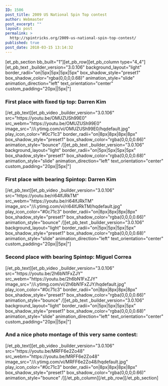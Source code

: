 ```yaml
---
ID: 1506
post_title: 2009 US National Spin Top contest
author: Webmaster
post_excerpt: ""
layout: post
permalink: >
  http://spintricks.org/2009-us-national-spin-top-contest/
published: true
post_date: 2018-03-15 13:14:32
---
```

[et_pb_section bb_built="1"][et_pb_row][et_pb_column type="4_4"][et_pb_text _builder_version="3.0.106" background_layout="light" border_radii="on|5px|5px|5px|5px" box_shadow_style="preset1" box_shadow_color="rgba(0,0,0,0.68)" animation_style="slide" animation_direction="left" text_orientation="center" custom_padding="20px||5px|"]
<h3>First place with fixed tip top: Darren Kim</h3>
[/et_pb_text][et_pb_video _builder_version="3.0.106" src="https://youtu.be/OMUZUSh99E0" src_webm="https://youtu.be/OMUZUSh99E0" image_src="//i.ytimg.com/vi/OMUZUSh99E0/hqdefault.jpg" play_icon_color="#0c71c3" border_radii="on|8px|8px|8px|8px" box_shadow_style="preset1" box_shadow_color="rgba(0,0,0,0.66)" animation_style="bounce" /][et_pb_text _builder_version="3.0.106" background_layout="light" border_radii="on|5px|5px|5px|5px" box_shadow_style="preset1" box_shadow_color="rgba(0,0,0,0.68)" animation_style="slide" animation_direction="left" text_orientation="center" custom_padding="20px||5px|"]
<h3>First place with bearing Spintop: Darren Kim</h3>
[/et_pb_text][et_pb_video _builder_version="3.0.106" src="https://youtu.be/ri64lfJRkTM" src_webm="https://youtu.be/ri64lfJRkTM" image_src="//i.ytimg.com/vi/ri64lfJRkTM/hqdefault.jpg" play_icon_color="#0c71c3" border_radii="on|8px|8px|8px|8px" box_shadow_style="preset1" box_shadow_color="rgba(0,0,0,0.66)" animation_style="bounce" /][et_pb_text _builder_version="3.0.106" background_layout="light" border_radii="on|5px|5px|5px|5px" box_shadow_style="preset1" box_shadow_color="rgba(0,0,0,0.68)" animation_style="slide" animation_direction="left" text_orientation="center" custom_padding="20px||5px|"]
<h3>Second place with bearing Spintop: Miguel Correa</h3>
[/et_pb_text][et_pb_video _builder_version="3.0.106" src="https://youtu.be/2h6bN1FxZJY" src_webm="https://youtu.be/2h6bN1FxZJY" image_src="//i.ytimg.com/vi/2h6bN1FxZJY/hqdefault.jpg" play_icon_color="#0c71c3" border_radii="on|8px|8px|8px|8px" box_shadow_style="preset1" box_shadow_color="rgba(0,0,0,0.66)" animation_style="bounce" /][et_pb_text _builder_version="3.0.106" background_layout="light" border_radii="on|5px|5px|5px|5px" box_shadow_style="preset1" box_shadow_color="rgba(0,0,0,0.68)" animation_style="slide" animation_direction="left" text_orientation="center" custom_padding="20px||5px|"]
<h3>And a nice photo montage of this very same contest:</h3>
[/et_pb_text][et_pb_video _builder_version="3.0.106" src="https://youtu.be/MRFF6e2Zo48" src_webm="https://youtu.be/MRFF6e2Zo48" image_src="//i.ytimg.com/vi/MRFF6e2Zo48/hqdefault.jpg" play_icon_color="#0c71c3" border_radii="on|8px|8px|8px|8px" box_shadow_style="preset1" box_shadow_color="rgba(0,0,0,0.66)" animation_style="bounce" /][/et_pb_column][/et_pb_row][/et_pb_section]